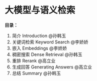 # 大模型与语义检索

**目录：**

1. 简介 Introduction @孙韩玉
2. 关键词检索 Keyword Search @李娇娇
3. 嵌入 Embeddings @李娇娇
4. 稠密搜索 Dense Retrieval @孙韩玉
5. 重排 Rerank @高立业
6. 生成回答 Generating Answers @高立业
7. 总结 Summary @孙韩玉



